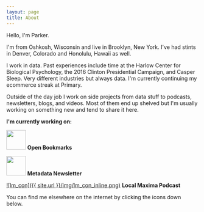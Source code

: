 ```yaml
---
layout: page
title: About
---
```


Hello, I'm Parker.

I'm from Oshkosh, Wisconsin and live in Brooklyn, New York. I've had stints in Denver, Colorado and Honolulu, Hawaii as well.

I work in data. Past experiences include time at the Harlow Center for Biological Psychology, the 2016 Clinton Presidential Campaign, and Casper Sleep. Very different industries but always data. I'm currently continuing my ecommerce streak at Primary.

Outside of the day job I work on side projects from data stuff to podcasts, newsletters, blogs, and videos. Most of them end up shelved but I'm usually working on something new and tend to share it here.

**I'm currently working on:**

[<img src="https://pdtenpas.github.io/img/bookmark_con.png" width="51" height="51" />](https://pdtenpas.github.io/2019-06-11-open-bookmarks/) **Open Bookmarks**

[<img src="https://pdtenpas.github.io/img/eye_con.png" width="51" height="51" />](https://metadata.substack.com/about/) **Metadata Newsletter**

[![lm_con]({{ site.url }}/img/lm_con_inline.png)](https://pdtenpas.github.io/pages/podcast/)   **Local Maxima Podcast**  

You can find me elsewhere on the internet by clicking the icons down below.
